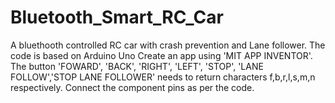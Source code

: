 # Bluetooth_Smart_RC_Car
A bluethooth controlled RC car with crash prevention and Lane follower. The code is based on Arduino Uno
Create an app using 'MIT APP INVENTOR'. The button 'FOWARD', 'BACK', 'RIGHT', 'LEFT', 'STOP', 'LANE FOLLOW','STOP LANE FOLLOWER' needs to return characters f,b,r,l,s,m,n respectively.
Connect the component pins as per the code.

